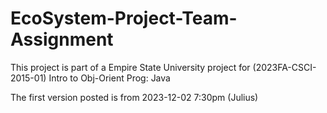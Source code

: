 # EcoSystem-Project-Team-Assignment

This project is part of a Empire State University project for (2023FA-CSCI-2015-01) Intro to Obj-Orient Prog: Java

The first version posted is from 2023-12-02 7:30pm (Julius)
